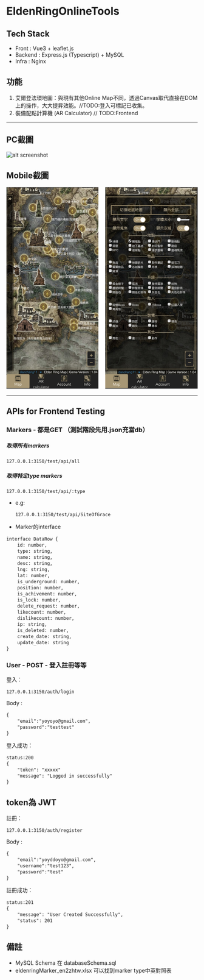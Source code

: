 # EldenRingOnlineTools

## Tech Stack
- Front : Vue3 + leaflet.js
- Backend : Express.js (Typescript) + MySQL
- Infra : Nginx

## 功能
1. 艾爾登法環地圖：與現有其他Online Map不同，透過Canvas取代直接在DOM上的操作，大大提昇效能。//TODO:登入可標記已收集。 
2. 裝備配點計算機 (AR Calculator) // TODO:Frontend

<hr/>

## PC截圖

![alt screenshot](./images/pc.png)

## Mobile截圖
![alt screenshot](./images/mobile.png)

<hr/>

## APIs for Frontend Testing
### Markers - 都是GET （測試階段先用.json充當db）
##### 取得所有markers
```
127.0.0.1:3150/test/api/all
```

##### 取得特定type markers
```
127.0.0.1:3150/test/api/:type
```
  - e.g:
    ```
    127.0.0.1:3150/test/api/SiteOfGrace
    ```


- Marker的interface
```
interface DataRow {
    id: number,
    type: string,
    name: string,
    desc: string,
    lng: string,
    lat: number,
    is_underground: number,
    position: number,
    is_achivement: number,
    is_lock: number,
    delete_request: number,
    likecount: number,
    dislikecount: number,
    ip: string,
    is_deleted: number,
    create_date: string,
    update_date: string
}
```

### User - POST - 登入註冊等等
登入：
```
127.0.0.1:3150/auth/login
```
Body : 
```
{
    "email":"yoyoyo@gmail.com",
    "password":"testtest"
}
```
登入成功：
```
status:200
{
    "token": "xxxxx"
    "message": "Logged in successfully"
}
```
token為 JWT
--------------------
註冊：
```
127.0.0.1:3150/auth/register
```
Body : 
```
{
    "email":"yoyddoyo@gmail.com",
    "username":"test123",
    "password":"test"
}
```
註冊成功：
```
status:201
{
    "message": "User Created Successfully",
    "status": 201
}
```


## 備註
- MySQL Schema 在 databaseSchema.sql
- eldenringMarker_en2zhtw.xlsx 可以找到marker type中英對照表
